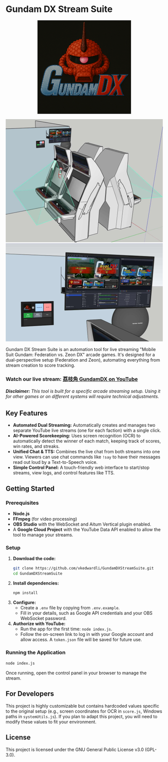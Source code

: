 # Gundam DX Stream Suite

<p align=center><img src="https://github.com/vkedwardli/GundamDXStreamSuite/blob/main/images/lckzaku.png" width="300" /></p>
<img src="https://github.com/vkedwardli/GundamDXStreamSuite/blob/main/docs/setup.jpeg" />
<img src="https://github.com/vkedwardli/GundamDXStreamSuite/blob/main/docs/dxop.jpeg" />

Gundam DX Stream Suite is an automation tool for live streaming "Mobile Suit Gundam: Federation vs. Zeon DX" arcade games. It's designed for a dual-perspective setup (Federation and Zeon), automating everything from stream creation to score tracking.

### Watch our live stream: [荔枝角 GundamDX on YouTube](https://www.youtube.com/@%E8%8D%94%E6%9E%9D%E8%A7%92GundamDX)

###### **Disclaimer:** This tool is built for a specific arcade streaming setup. Using it for other games or on different systems will require technical adjustments.

## Key Features

- **Automated Dual Streaming:** Automatically creates and manages two separate YouTube live streams (one for each faction) with a single click.
- **AI-Powered Scorekeeping:** Uses screen recognition (OCR) to automatically detect the winner of each match, keeping track of scores, win rates, and streaks.
- **Unified Chat & TTS:** Combines the live chat from both streams into one view. Viewers can use chat commands like `!say` to have their messages read out loud by a Text-to-Speech voice.
- **Simple Control Panel:** A touch-friendly web interface to start/stop streams, view logs, and control features like TTS.

## Getting Started

### Prerequisites

- **Node.js**
- **FFmpeg** (for video processing)
- **OBS Studio** with the WebSocket and Aitum Vertical plugin enabled.
- A **Google Cloud Project** with the YouTube Data API enabled to allow the tool to manage your streams.

### Setup

1.  **Download the code:**
    ```bash
    git clone https://github.com/vkedwardli/GundamDXStreamSuite.git
    cd GundamDXStreamSuite
    ```
2.  **Install dependencies:**
    ```bash
    npm install
    ```
3.  **Configure:**
    - Create a `.env` file by copying from `.env.example`.
    - Fill in your details, such as Google API credentials and your OBS WebSocket password.
4.  **Authorize with YouTube:**
    - Run the app for the first time: `node index.js`.
    - Follow the on-screen link to log in with your Google account and allow access. A `token.json` file will be saved for future use.

### Running the Application

```bash
node index.js
```

Once running, open the control panel in your browser to manage the stream.

## For Developers

This project is highly customizable but contains hardcoded values specific to the original setup (e.g., screen coordinates for OCR in `score.js`, Windows paths in `systemUtils.js`). If you plan to adapt this project, you will need to modify these values to fit your environment.

## License

This project is licensed under the GNU General Public License v3.0 (GPL-3.0).
